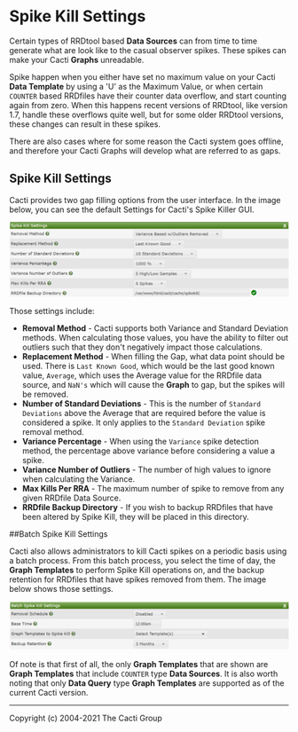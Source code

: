 # Spike Kill Settings

Certain types of RRDtool based **Data Sources** can from time
to time generate what are look like to the casual observer
spikes.  These spikes can make your Cacti **Graphs** unreadable.

Spike happen when you either have set no maximum value on your
Cacti **Data Template** by using a 'U' as the Maximum Value,
or when certain `COUNTER` based RRDfiles have their counter data
overflow, and start counting again from zero.  When this happens
recent versions of RRDtool, like version 1.7, handle these
overflows quite well, but for some older RRDtool versions, these
changes can result in these spikes.

There are also cases where for some reason the Cacti system goes
offline, and therefore your Cacti Graphs will develop what are
referred to as gaps.

## Spike Kill Settings

Cacti provides two gap filling options
from the user interface.  In the image below, you can see
the default Settings for Cacti's Spike Killer GUI.

![Settings Spike Kill](images/settings-spikekill.png)

Those settings include:

- **Removal Method** - Cacti supports both Variance and Standard
  Deviation methods.  When calculating those values, you have the
  ability to filter out outliers such that they don't negatively
  impact those calculations.
- **Replacement Method** - When filling the Gap, what data point
  should be used.  There is `Last Known Good`, which would be
  the last good known value, `Average`, which uses the Average
  value for the RRDfile data source, and `NaN's` which will cause
  the **Graph** to gap, but the spikes will be removed.
- **Number of Standard Deviations** - This is the number of
  `Standard Deviations` above the Average that are required
  before the value is considered a spike.  It only applies to
  the `Standard Deviation` spike removal method.
- **Variance Percentage** - When using the `Variance` spike
  detection method, the percentage above variance before
  considering a value a spike.
- **Variance Number of Outliers** - The number of high values
  to ignore when calculating the Variance.
- **Max Kills Per RRA** - The maximum number of spike to remove
  from any given RRDfile Data Source.
- **RRDfile Backup Directory** - If you wish to backup RRDfiles
  that have been altered by Spike Kill, they will be placed in
  this directory.

##Batch Spike Kill Settings

Cacti also allows administrators to kill Cacti spikes on a periodic
basis using a batch process.  From this batch process, you select
the time of day, the **Graph Templates** to perform Spike Kill operations
on, and the backup retention for RRDfiles that have spikes removed from
them.  The image below shows those settings.

![Settings Spike Kill Batch](images/settings-spikekill-batch.png)

Of note is that first of all, the only **Graph Templates** that are
shown are **Graph Templates** that include `COUNTER` type **Data Sources**.
It is also worth noting that only **Data Query** type **Graph Templates**
are supported as of the current Cacti version.

---
<copy>Copyright (c) 2004-2021 The Cacti Group</copy>
